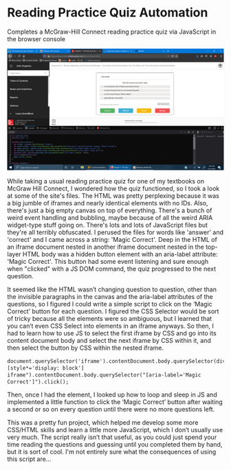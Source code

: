 # Reading Practice Quiz Automation

Completes a McGraw-Hill Connect reading practice quiz via JavaScript in the browser console

![alt text](https://github.com/treatmesubj/McGHC_Practice_Automation/blob/master/Screenshot%20(5).png)

While taking a usual reading practice quiz for one of my textbooks on McGraw Hill Connect, I wondered how the quiz functioned,
so I took a look at some of the site's files. The HTML was pretty perplexing because it was a big jumble of iframes
and nearly identical elements with no IDs. Also, there's just a big empty canvas on top of everything. There's a bunch
of weird event handling and bubbling, maybe because of all the weird ARIA widget-type stuff going on. There's lots and lots
of JavaScript files but they're all terribly obfuscated. I perused the files for words like 'answer' and 'correct' and I came
across a string: 'Magic Correct'. Deep in the HTML of an iframe document nested in another iframe document nested in
the top-layer HTML body was a hidden button element with an aria-label attribute: 'Magic Correct'. This button had some event listening
and sure enough when "clicked" with a JS DOM command, the quiz progressed to the next question.

It seemed like the HTML wasn’t changing question to question, other than the invisible paragraphs in the canvas and the aria-label
attributes of the questions, so I figured I could write a simple script to click on the ‘Magic Correct’ button for each question. 
I figured the CSS Selector would be sort of tricky because all the elements were so ambiguous, but I learned that you can’t even
CSS Select into elements in an iframe anyways. So then, I had to learn how to use JS to select the first iframe by CSS and go into 
its content document body and select the next iframe by CSS within it, and then select the button by CSS within the nested iframe. 
```
document.querySelector('iframe').contentDocument.body.querySelector(div[style*='position'][style*='display: block'] iframe").contentDocument.body.querySelector("[aria-label='Magic Correct']").click();
```
Then, once I had the element, I looked up how to loop and sleep in JS and implemented a little function to click the ‘Magic Correct’ 
button after waiting a second or so on every question until there were no more questions left.

This was a pretty fun project, which helped me develop some more CSS/HTML skills and learn a little more JavaScript, which I don’t usually 
use very much. The script really isn’t that useful, as you could just spend your time reading the questions and guessing until you 
completed them by hand, but it is sort of cool. I'm not entirely sure what the consequences of using this script are...
